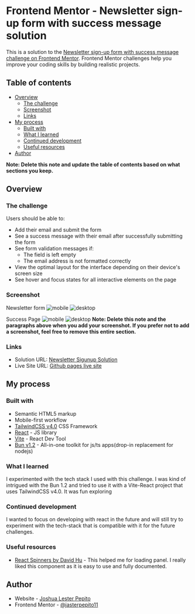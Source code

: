 # Frontend Mentor - Newsletter sign-up form with success message solution

This is a solution to the [Newsletter sign-up form with success message challenge on Frontend Mentor](https://www.frontendmentor.io/challenges/newsletter-signup-form-with-success-message-3FC1AZbNrv). Frontend Mentor challenges help you improve your coding skills by building realistic projects. 

## Table of contents

- [Overview](#overview)
  - [The challenge](#the-challenge)
  - [Screenshot](#screenshot)
  - [Links](#links)
- [My process](#my-process)
  - [Built with](#built-with)
  - [What I learned](#what-i-learned)
  - [Continued development](#continued-development)
  - [Useful resources](#useful-resources)
- [Author](#author)

**Note: Delete this note and update the table of contents based on what sections you keep.**

## Overview

### The challenge

Users should be able to:

- Add their email and submit the form
- See a success message with their email after successfully submitting the form
- See form validation messages if:
  - The field is left empty
  - The email address is not formatted correctly
- View the optimal layout for the interface depending on their device's screen size
- See hover and focus states for all interactive elements on the page

### Screenshot
Newsletter form
![mobile](./public/assets/images/newsletter-signup(mobile-375x812).png)
![desktop](./public/assets/images/newsletter-signup(desktop).png)

Success Page
![mobile](./public/assets/images/newsletter-signup-success-page(mobile-375x812).png)
![desktop](./public/assets/images/newsletter-signup-success-page(desktop).png)
**Note: Delete this note and the paragraphs above when you add your screenshot. If you prefer not to add a screenshot, feel free to remove this entire section.**

### Links

- Solution URL: [Newsletter Sigunup Solution](https://github.com/jasterpepito11/newsletter-signup)
- Live Site URL: [Github pages live site](https://jasterpepito11.github.io/newsletter-signup/)

## My process

### Built with

- Semantic HTML5 markup
- Mobile-first workflow
- [TailwindCSS v4.0](https://tailwindcss.com/) CSS Framework
- [React](https://reactjs.org/) - JS library
- [Vite](https://vite.dev) - React Dev Tool
- [Bun v1.2](https://bun.sh/docs) - All-in-one toolkit for js/ts apps(drop-in replacement for nodejs)

### What I learned

I experimented with the tech stack I used with this challenge. I was kind of intrigued with the Bun 1.2
and tried to use it with a Vite-React project that uses TailwindCSS v4.0. It was fun exploring 

### Continued development

I wanted to focus on developing with react in the future and will still try to experiment with
the tech-stack that is compatible with it for the future challenges.


### Useful resources

- [React Spinners by David Hu](https://www.davidhu.io/react-spinners/) - This helped me for loading panel. I really liked this component as it is easy to use and fully documented.

## Author

- Website - [Joshua Lester Pepito](https://www.your-site.com)
- Frontend Mentor - [@jasterpepito11](https://www.frontendmentor.io/profile/jasterpepito11)

